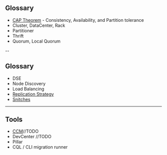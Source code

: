 ## Glossary

  * [CAP Theorem](http://en.wikipedia.org/wiki/CAP_theorem) - Consistency, Availability, and Partition tolerance
  * Cluster, DataCenter, Rack
  * Partitioner
  * Thrift
  * Quorum, Local Quorum

--
## Glossary

  * DSE
  * Node Discovery
  * Load Balancing
  * [Replication Strategy](http://www.datastax.com/documentation/cassandra/2.0/cassandra/architecture/architectureDataDistributeReplication_c.html)
  * [Snitches](http://www.datastax.com/documentation/cassandra/2.0/cassandra/architecture/architectureSnitchesAbout_c.html)

----
## Tools

 * [CCM](http://github.com/?)//TODO
 * DevCenter //TODO
 * Pillar
 * CQL / CLI migration runner

